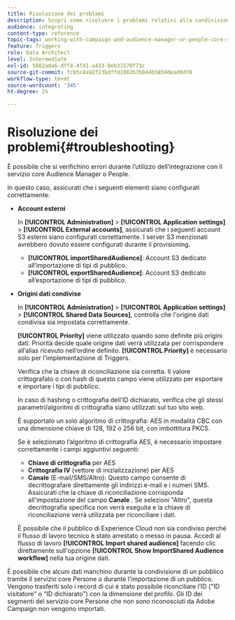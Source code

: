 ```yaml
---
title: Risoluzione dei problemi
description: Scopri come risolvere i problemi relativi alla condivisione delle risorse.
audience: integrating
content-type: reference
topic-tags: working-with-campaign-and-audience-manager-or-people-core-service
feature: Triggers
role: Data Architect
level: Intermediate
exl-id: 5882ada6-dff4-4fd1-a433-0eb31570f73c
source-git-commit: fcb5c4a92f23bdffd1082b7b044b5859dead9d70
workflow-type: tm+mt
source-wordcount: '345'
ht-degree: 1%

---
```


# Risoluzione dei problemi{#troubleshooting}

È possibile che si verifichino errori durante l’utilizzo dell’integrazione con il servizio core Audience Manager o People.

In questo caso, assicurati che i seguenti elementi siano configurati correttamente:

* **Account esterni**

   In **[!UICONTROL Administration]** > **[!UICONTROL Application settings]** > **[!UICONTROL External accounts]**, assicurati che i seguenti account S3 esterni siano configurati correttamente. I server S3 menzionati avrebbero dovuto essere configurati durante il provisioning.

   * **[!UICONTROL importSharedAudience]**: Account S3 dedicato all’importazione di tipi di pubblico.
   * **[!UICONTROL exportSharedAudience]**: Account S3 dedicato all’esportazione di tipi di pubblico.

* **Origini dati condivise**

   In **[!UICONTROL Administration]** > **[!UICONTROL Application settings]** > **[!UICONTROL Shared Data Sources]**, controlla che l&#39;origine dati condivisa sia impostata correttamente.

   **[!UICONTROL Priority]** viene utilizzato quando sono definite più origini dati. Priorità decide quale origine dati verrà utilizzata per corrispondere all’alias ricevuto nell’ordine definito. **[!UICONTROL Priority]** è necessario solo per l&#39;implementazione di Triggers.

   Verifica che la chiave di riconciliazione sia corretta. Il valore crittografato o con hash di questo campo viene utilizzato per esportare e importare i tipi di pubblico.

   In caso di hashing o crittografia dell’ID dichiarato, verifica che gli stessi parametri/algoritmi di crittografia siano utilizzati sul tuo sito web.

   È supportato un solo algoritmo di crittografia: AES in modalità CBC con una dimensione chiave di 128, 192 o 256 bit, con imbottitura PKCS.

   Se è selezionato l’algoritmo di crittografia AES, è necessario impostare correttamente i campi aggiuntivi seguenti:

   * **Chiave di crittografia** per AES
   * **Crittografia IV**  (vettore di inizializzazione) per AES
   * **Canale**  (E-mail/SMS/Altro): Questo campo consente di decrittografare direttamente gli indirizzi e-mail e i numeri SMS. Assicurati che la chiave di riconciliazione corrisponda all&#39;impostazione del campo **Canale** . Se selezioni &quot;Altro&quot;, questa decrittografia specifica non verrà eseguita e la chiave di riconciliazione verrà utilizzata per riconciliare i dati.

   È possibile che il pubblico di Experience Cloud non sia condiviso perché il flusso di lavoro tecnico è stato arrestato o messo in pausa. Accedi al flusso di lavoro **[!UICONTROL Import shared audience]** facendo clic direttamente sull&#39;opzione **[!UICONTROL Show ImportShared Audience workflow]** nella tua origine dati.

È possibile che alcuni dati manchino durante la condivisione di un pubblico tramite il servizio core Persone o durante l’importazione di un pubblico. Vengono trasferiti solo i record di cui è stato possibile riconciliare l’ID (&quot;ID visitatore&quot; o &quot;ID dichiarato&quot;) con la dimensione del profilo. Gli ID dei segmenti del servizio core Persone che non sono riconosciuti da Adobe Campaign non vengono importati.
